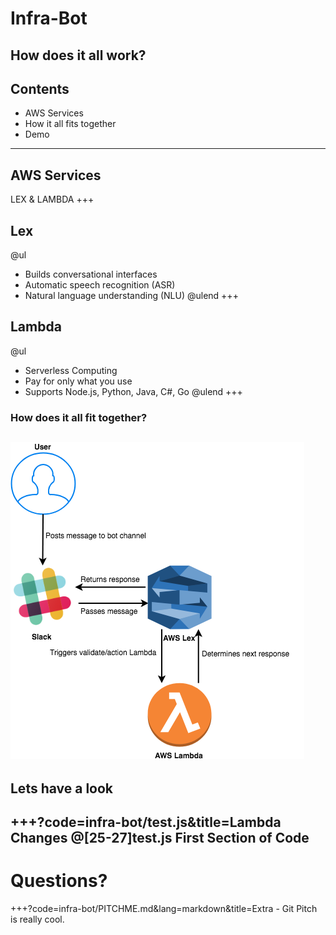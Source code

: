 [comment]: <> (https://gitpitch.com/willstobo/spps-brownbags/master?p=infra-bot)
# Infra-Bot
How does it all work?
---
## Contents
- AWS Services
- How it all fits together
- Demo
---
## AWS Services
LEX & LAMBDA
+++
## Lex
@ul
- Builds conversational interfaces
- Automatic speech recognition (ASR)
- Natural language understanding (NLU)
@ulend
+++
## Lambda
@ul
- Serverless Computing
- Pay for only what you use
- Supports Node.js, Python, Java, C#, Go
@ulend
+++
### How does it all fit together?
![INFRA-BOT Structure](infra-bot/Infra-Bot.png)
---
## Lets have a look
+++?code=infra-bot/test.js&title=Lambda Changes
@[25-27]test.js First Section of Code
---
# Questions?
+++?code=infra-bot/PITCHME.md&lang=markdown&title=Extra - Git Pitch is really cool.
